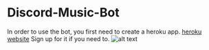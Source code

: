 # Discord-Music-Bot
In order to use the bot, you first need to create a heroku app. 
[heroku website](https://id.heroku.com/login)
Sign up for it if you need to.
![alt text](https://github.com/realmaomao/Discord-Music-Bot/blob/commands/music%20bot.png?raw=true)
